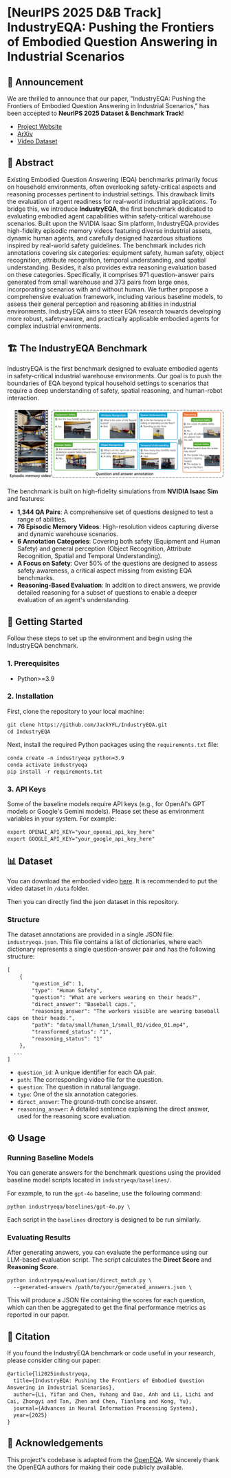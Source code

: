 # [NeurIPS 2025 D&B Track] IndustryEQA: Pushing the Frontiers of Embodied Question Answering in Industrial Scenarios



## 📣 Announcement

We are thrilled to announce that our paper, "IndustryEQA: Pushing the Frontiers of Embodied Question Answering in Industrial Scenarios," has been accepted to **NeurIPS 2025 Dataset & Benchmark Track**!

- [Project Website](https://johnx69.github.io/IndustryEQA/)
- [ArXiv](https://arxiv.org/abs/2505.20640)
- [Video Dataset](https://huggingface.co/datasets/IndustryEQA/IndustryEQA)



## 📖 Abstract

Existing Embodied Question Answering (EQA) benchmarks primarily focus on household environments, often overlooking safety-critical aspects and reasoning processes pertinent to industrial settings. This drawback limits the evaluation of agent readiness for real-world industrial applications. To bridge this, we introduce **IndustryEQA**, the first benchmark dedicated to evaluating embodied agent capabilities within safety-critical warehouse scenarios. Built upon the NVIDIA Isaac Sim platform, IndustryEQA provides high-fidelity episodic memory videos featuring diverse industrial assets, dynamic human agents, and carefully designed hazardous situations inspired by real-world safety guidelines. The benchmark includes rich annotations covering six categories: equipment safety, human safety, object recognition, attribute recognition, temporal understanding, and spatial understanding. Besides, it also provides extra reasoning evaluation based on these categories. Specifically, it comprises 971 question-answer pairs generated from small warehouse and 373 pairs from large ones, incorporating scenarios with and without human. We further propose a comprehensive evaluation framework, including various baseline models, to assess their general perception and reasoning abilities in industrial environments. IndustryEQA aims to steer EQA research towards developing more robust, safety-aware, and practically applicable embodied agents for complex industrial environments.



## 🏗️ The IndustryEQA Benchmark

IndustryEQA is the first benchmark designed to evaluate embodied agents in safety-critical industrial warehouse environments. Our goal is to push the boundaries of EQA beyond typical household settings to scenarios that require a deep understanding of safety, spatial reasoning, and human-robot interaction.

![introduction](./assets/industryeqa_intro.png)

The benchmark is built on high-fidelity simulations from **NVIDIA Isaac Sim** and features:

- **1,344 QA Pairs**: A comprehensive set of questions designed to test a range of abilities.
- **76 Episodic Memory Videos**: High-resolution videos capturing diverse and dynamic warehouse scenarios.
- **6 Annotation Categories**: Covering both safety (Equipment and Human Safety) and general perception (Object Recognition, Attribute Recognition, Spatial and Temporal Understanding).
- **A Focus on Safety**: Over 50% of the questions are designed to assess safety awareness, a critical aspect missing from existing EQA benchmarks.
- **Reasoning-Based Evaluation**: In addition to direct answers, we provide detailed reasoning for a subset of questions to enable a deeper evaluation of an agent's understanding.



## 🚀 Getting Started

Follow these steps to set up the environment and begin using the IndustryEQA benchmark.

### 1. Prerequisites

- Python>=3.9

### 2. Installation

First, clone the repository to your local machine:

```
git clone https://github.com/JackYFL/IndustryEQA.git
cd IndustryEQA
```

Next, install the required Python packages using the `requirements.txt` file:

```
conda create -n industryeqa python=3.9
conda activate industryeqa
pip install -r requirements.txt
```

### 3. API Keys

Some of the baseline models require API keys (e.g., for OpenAI's GPT models or Google's Gemini models). Please set these as environment variables in your system. For example:

```
export OPENAI_API_KEY="your_openai_api_key_here"
export GOOGLE_API_KEY="your_google_api_key_here"
```



## 📊 Dataset

You can download the embodied video [here](https://huggingface.co/datasets/IndustryEQA/IndustryEQA). It is recommended to put the video dataset in `/data` folder.

Then you can directly find the json dataset in this repository.

### Structure

The dataset annotations are provided in a single JSON file: `industryeqa.json`. This file contains a list of dictionaries, where each dictionary represents a single question-answer pair and has the following structure:

```
[
    {
        "question_id": 1,
        "type": "Human Safety",
        "question": "What are workers wearing on their heads?",
        "direct_answer": "Baseball caps.",
        "reasoning_answer": "The workers visible are wearing baseball caps on their heads.",
        "path": "data/small/human_1/small_01/video_01.mp4",
        "transformed_status": "1",
        "reasoning_status": "1"
    },
  ...
]
```

- `question_id`: A unique identifier for each QA pair.
- `path`: The corresponding video file for the question.
- `question`: The question in natural language.
- `type`: One of the six annotation categories.
- `direct_answer`: The ground-truth concise answer.
- `reasoning_answer`: A detailed sentence explaining the direct answer, used for the reasoning score evaluation.



## ⚙️ Usage

### Running Baseline Models

You can generate answers for the benchmark questions using the provided baseline model scripts located in `industryeqa/baselines/`.

For example, to run the `gpt-4o` baseline, use the following command:

```
python industryeqa/baselines/gpt-4o.py \
```

Each script in the `baselines` directory is designed to be run similarly.



### Evaluating Results

After generating answers, you can evaluate the performance using our LLM-based evaluation script. The script calculates the **Direct Score** and **Reasoning Score**.

```
python industryeqa/evaluation/direct_match.py \
  --generated-answers /path/to/your/generated_answers.json \
```

This will produce a JSON file containing the scores for each question, which can then be aggregated to get the final performance metrics as reported in our paper.



## 📜 Citation

If you found the IndustryEQA benchmark or code useful in your research, please consider citing our paper:

```
@article{li2025industryeqa,
  title={IndustryEQA: Pushing the Frontiers of Embodied Question Answering in Industrial Scenarios},
  author={Li, Yifan and Chen, Yuhang and Dao, Anh and Li, Lichi and Cai, Zhongyi and Tan, Zhen and Chen, Tianlong and Kong, Yu},
  journal={Advances in Neural Information Processing Systems},
  year={2025}
}
```

## 🙏 Acknowledgements

This project's codebase is adapted from the [OpenEQA](https://github.com/facebookresearch/open-eqa). We sincerely thank the OpenEQA authors for making their code publicly available.
